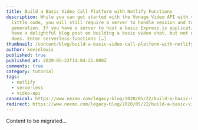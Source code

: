 ```yaml
---
title: Build a Basic Video Call Platform with Netlify Functions
description: While you can get started with the Vonage Video API with very
  little code, you will still require a server to handle session and token
  generation. If you have a server to host a basic Express.js application, we
  have a delightful blog post on building a basic video chat, but not everyone
  does. Enter serverless—functions […]
thumbnail: /content/blog/build-a-basic-video-call-platform-with-netlify-functions/Blog_Netlify_Video-Call_1200x600.png
author: kevinlewis
published: true
published_at: 2020-05-22T14:04:25.000Z
comments: true
category: tutorial
tags:
  - netlify
  - serverless
  - video-api
canonical: https://www.nexmo.com/legacy-blog/2020/05/22/build-a-basic-video-call-platform-with-netlify-functions
redirect: https://www.nexmo.com/legacy-blog/2020/05/22/build-a-basic-video-call-platform-with-netlify-functions
---
```


Content to be migrated...
